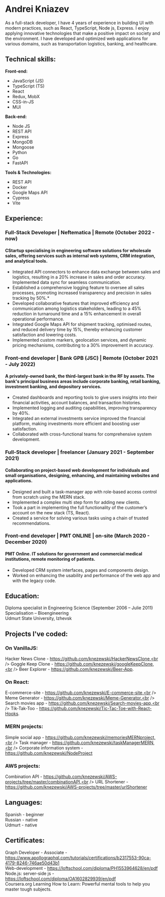 # Andrei Kniazev
As a full-stack developer, I have 4 years of experience in building UI with modern practices, such as React, TypeScript, Node js, Express. I enjoy applying innovative technologies that make a positive impact on society and the environment. I have developed and optimized web applications for various domains, such as transportation logistics, banking, and healthcare. 

## Technical skills:

**Front-end:**                           
* JavaScript (JS)
* TypeScript (TS)
* React
* Redux, MobX
* CSS-in-JS
* MUI

**Back-end:**
* Node JS
* REST API
* Express
* MongoDB
* Mongoose
* Python
* Go
* FastAPI

**Tools & Technologies:**
* REST API
* Docker
* Google Maps API
* Cypress
* Vite



## Experience:

### Full-Stack Developer | Neftematica | Remote                                                                                               (October 2022 - now)
#### CStartup specialising in engineering software solutions for wholesale sales, offering services such as internal web systems, CRM integration, and analytical tools.

* Integrated API connectors to enhance data exchange between sales and logistics, resulting in a 20% increase in sales and order accuracy. Implemented data sync for seamless communication.            
* Established a comprehensive logging feature to oversee all sales processes, promoting increased transparency and precision in sales tracking by 50%.* 
* Developed collaborative features that improved efficiency and communication among logistics stakeholders, leading to a 45% reduction in turnaround time and a 15% enhancement in overall operational performance.
* Integrated Google Maps API for shipment tracking, optimised routes, and reduced delivery time by 15%, thereby enhancing customer satisfaction and lowering costs.
* Implemented custom markers, geolocation services, and dynamic pricing mechanisms, contributing to a 30% improvement in accuracy.


### Front-end developer | Bank GPB (JSC) | Remote                                                                                               (October 2021 - July 2022)

#### A privately-owned bank, the third-largest bank in the RF by assets. The bank's principal business areas include corporate banking, retail banking, investment banking, and depository services.

* Created dashboards and reporting tools to give users insights into their financial activities, account balances, and transaction histories. 
* Implemented logging and auditing capabilities, improving transparency by 40%.	
* Integrated an external investments service improved the financial platform, making investments more efficient and boosting user satisfaction. 
* Collaborated with cross-functional teams for comprehensive system development.

### Full-Stack developer | freelancer                                                                    (January 2021 - September 2021)
                                                                                 
#### Collaborating on project-based web development for individuals and small organisations, designing, enhancing, and maintaining websites and applications.
* Designed and built a task-manager app with role-based access control from scratch using the MERN stack.
* Implemented a complex multi step form for adding new clients.
* Took a part in implementing the full functionality of the customer’s account on the new stack (TS, React).
* Created a service for solving various tasks using a chain of trusted recommendations. 



### Front-end developer | PMT ONLINE | on-site                                                (March 2020 - December 2020)

#### PMT Online. IT solutions for government and commercial medical institutions, remote monitoring of patients.
* Developed CRM system interfaces, pages and components design.
* Worked on enhancing the usability and performance of the web app and with the legacy code.


## Education:

Diploma specialist in Engineering Science                                                                            (September 2006 – Julie 2011)<br />
Specialisation – Bioengineering <br /> 
Udmurt State University, Izhevsk

## Projects I've coded:
### On VanillaJS:

Hacker News Clone - https://github.com/knezewski/HackerNewsClone,<br />
Goggle Keep Clone - https://github.com/knezewski/googleKeepClone,<br />
Beer Explorer - https://github.com/knezewski/Beer-App.

### On React:
E-commerce-site - https://github.com/knezewski/E-commerce-site,<br />
Meme Generator - https://github.com/knezewski/Meme-Generator,<br />
Search movies app - https://github.com/knezewski/Search-movies-app,<br />
Tik-Tak-Too - https://github.com/knezewski/Tic-Tac-Toe-with-React-Hooks.

### MERN projects:
Simple social app - https://github.com/knezewski/memoriesMERNproject,<br />
Task manager - https://github.com/knezewski/taskManagerMERN,<br />
Corporate information system - https://github.com/knezewski/NodeProject

### AWS projects:
Combination API  - https://github.com/knezewski/AWS-projects/tree/master/combinationAPI,<br />
URL Shortener - https://github.com/knezewski/AWS-projects/tree/master/urlShortener

## Languages: 

Spanish - beginner<br />
Russian - native<br />
Udmurt - native

## Certificates:                                                                                                                                        

Graph Developer - Associate - https://www.apollographql.com/tutorials/certifications/b2317553-90ca-4179-8246-746ae50d43b1<br />
Web-development  -  https://loftschool.com/diploma/PH1553964628/en/pdf<br />
Node.js:  server-side js  - https://loftschool.com/diploma/OA1602829939/en/pdf<br />
Coursera.org Learning How to Learn: Powerful mental tools to help you master tough subjects.
